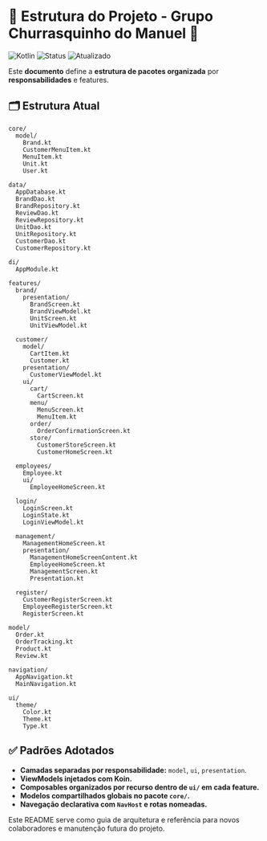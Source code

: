 # 🧭 Estrutura do Projeto - Grupo Churrasquinho do Manuel 🍢

![Kotlin](https://img.shields.io/badge/Kotlin-blue?logo=java)
![Status](https://img.shields.io/badge/Status-Em%20Desenvolvimento-yellow)
![Atualizado](https://img.shields.io/badge/Atualizado-2025-brightgreen)


Este **documento** define a **estrutura de pacotes organizada** por **responsabilidades** e features.

## 🗂️ Estrutura Atual

```text
core/
  model/
    Brand.kt
    CustomerMenuItem.kt
    MenuItem.kt
    Unit.kt
    User.kt

data/
  AppDatabase.kt
  BrandDao.kt
  BrandRepository.kt
  ReviewDao.kt
  ReviewRepository.kt
  UnitDao.kt
  UnitRepository.kt
  CustomerDao.kt
  CustomerRepository.kt

di/
  AppModule.kt

features/
  brand/
    presentation/
      BrandScreen.kt
      BrandViewModel.kt
      UnitScreen.kt
      UnitViewModel.kt

  customer/
    model/
      CartItem.kt
      Customer.kt
    presentation/
      CustomerViewModel.kt
    ui/
      cart/
        CartScreen.kt
      menu/
        MenuScreen.kt
        MenuItem.kt
      order/
        OrderConfirmationScreen.kt
      store/
        CustomerStoreScreen.kt
        CustomerHomeScreen.kt

  employees/
    Employee.kt
    ui/
      EmployeeHomeScreen.kt

  login/
    LoginScreen.kt
    LoginState.kt
    LoginViewModel.kt

  management/
    ManagementHomeScreen.kt
    presentation/
      ManagementHomeScreenContent.kt
      EmployeeHomeScreen.kt
      ManagementScreen.kt
      Presentation.kt

  register/
    CustomerRegisterScreen.kt
    EmployeeRegisterScreen.kt
    RegisterScreen.kt

model/
  Order.kt
  OrderTracking.kt
  Product.kt
  Review.kt

navigation/
  AppNavigation.kt
  MainNavigation.kt

ui/
  theme/
    Color.kt
    Theme.kt
    Type.kt
```

## ✅ Padrões Adotados

- **Camadas separadas por responsabilidade:** `model`, `ui`, `presentation`.
- **ViewModels injetados com Koin.**
- **Composables organizados por recurso dentro de `ui/` em cada feature.**
- **Modelos compartilhados globais no pacote `core/`.**
- **Navegação declarativa com `NavHost` e rotas nomeadas.**

Este README serve como guia de arquitetura e referência para novos colaboradores e manutenção futura do projeto.
